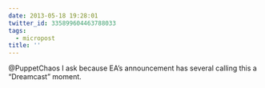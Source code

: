 ```yaml
---
date: 2013-05-18 19:28:01
twitter_id: 335899604463788033
tags:
  - micropost
title: ''
---
```


@PuppetChaos I ask because EA’s announcement has several calling this a “Dreamcast” moment.
